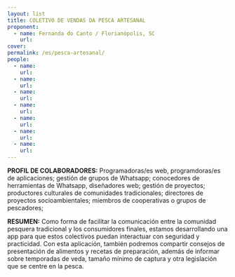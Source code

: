 ```yaml
---
layout: list
title: COLETIVO DE VENDAS DA PESCA ARTESANAL 
proponent:
  - name: Fernanda do Canto / Florianópolis, SC
    url: 
cover:
permalink: /es/pesca-artesanal/
people:
  - name:
    url: 
  - name:
    url: 
  - name: 
    url: 
  - name: 
    url: 
  - name:
    url: 
  - name: 
    url: 
  - name: 
    url: 
---
```


**PROFIL DE COLABORADORES:** 
Programadoras/es web, programdoras/es de aplicaciones; gestión de grupos de Whatsapp; conocedores de herramientas de Whatsapp, diseñadores web; gestión de proyectos; productores culturales de comunidades tradicionales; directores de proyectos socioambientales; miembros de cooperativas o grupos de pescadores;

**RESUMEN:**
Como forma de facilitar la comunicación entre la comunidad pesquera tradicional y los consumidores finales, estamos desarrollando una app para que estos colectivos puedan interactuar con seguridad y practicidad. Con esta aplicación, también podremos compartir consejos de presentación de alimentos y recetas de preparación, además de informar sobre temporadas de veda, tamaño mínimo de captura y otra legislación que se centre en la pesca.